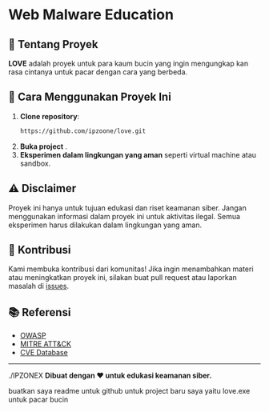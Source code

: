 # Web Malware Education

## 📌 Tentang Proyek
**LOVE** adalah proyek untuk para kaum bucin yang ingin mengungkap kan rasa cintanya untuk pacar dengan cara yang berbeda.

## 🚀 Cara Menggunakan Proyek Ini
1. **Clone repository**:
   ```bash
   https://github.com/ipzoone/love.git
   ```
2. **Buka project** .
3. **Eksperimen dalam lingkungan yang aman** seperti virtual machine atau sandbox.

## ⚠️ Disclaimer
Proyek ini hanya untuk tujuan edukasi dan riset keamanan siber. Jangan menggunakan informasi dalam proyek ini untuk aktivitas ilegal. Semua eksperimen harus dilakukan dalam lingkungan yang aman.

## 📢 Kontribusi
Kami membuka kontribusi dari komunitas! Jika ingin menambahkan materi atau meningkatkan proyek ini, silakan buat pull request atau laporkan masalah di [issues](https://github.com/ipzoone/web-malware-education.git).

## 📚 Referensi
- [OWASP](https://owasp.org/)
- [MITRE ATT&CK](https://attack.mitre.org/)
- [CVE Database](https://cve.mitre.org/)

---
./IPZONEX
**Dibuat dengan ❤️ untuk edukasi keamanan siber.**


buatkan saya readme untuk github untuk project baru saya yaitu love.exe untuk pacar bucin
